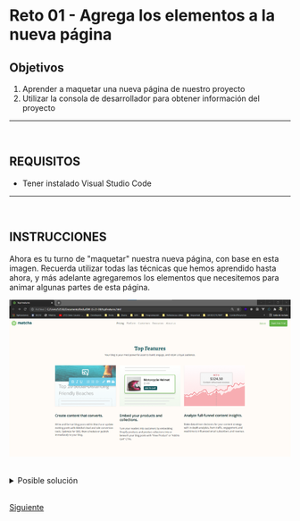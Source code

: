 # Reto 01 - Agrega los elementos a la nueva página

## Objetivos
1. Aprender a maquetar una nueva página de nuestro proyecto
2. Utilizar la consola de desarrollador para obtener información del proyecto

---
<br/>

## REQUISITOS
- Tener instalado Visual Studio Code

---
<br/>

## INSTRUCCIONES

Ahora es tu turno de "maquetar" nuestra nueva página, con base en esta imagen. Recuerda utilizar todas las técnicas que hemos aprendido hasta ahora, y más adelante agregaremos los elementos que necesitemos para animar algunas partes de esta página.

![Página de About Us completa.](../assets/AboutUsCompleta.png)

<br/>

<details>
  <summary>Posible solución</summary>

En nuestro archivo `aboutUs.html`, debemos insertar la estuctura de HTML 5:

```html
<!DOCTYPE html>
<html lang="en">
<head>
  <meta charset="UTF-8">
  <meta http-equiv="X-UA-Compatible" content="IE=edge">
  <meta name="viewport" content="width=device-width, initial-scale=1.0">
  <title>Document</title>
</head>
<body>

</body>
</html>
```

::PRO-TIP

Si usas VS Code, puedes teclear al inicio del archivo `.html` vacío el símbolo **"!"**, y dar la tecla **TAB**. Como la herramienta Emmet está activa por default en VS Code, esto inyectará todos los elementos básicos de un archivo `.html` a tu archivo vacío.

Ahora, hay que insertar varias cosas para que nuestra nueva página funcione como las páginas anteriores que ya están funcionando.

Primero, insertemos responsividad y el CSS de Bootstrap:

```html
<!DOCTYPE html>
<html lang="en">
<head>
  <meta charset="UTF-8">
  <meta http-equiv="X-UA-Compatible" content="IE=edge">
  <meta name="viewport" content="width=device-width, initial-scale=1.0, user-scalable=no">
  <link href="https://cdn.jsdelivr.net/npm/bootstrap@5.1.3/dist/css/bootstrap.min.css" rel="stylesheet"
    integrity="sha384-1BmE4kWBq78iYhFldvKuhfTAU6auU8tT94WrHftjDbrCEXSU1oBoqyl2QvZ6jIW3" crossorigin="anonymous">
  <title>Document</title>
</head>
<body>

</body>
</html>
```

Segundo, insertemos el script JS de Bootstrap definido en su sección de instalación. Usaremos la versión **Bundle**. También insertaremos las fuentes y el archivo de estilos que resultará de compilar nuestro archivo `aboutUs.scss`.

```html
<!DOCTYPE html>
<html lang="en">
<head>
  <meta charset="UTF-8">
  <meta http-equiv="X-UA-Compatible" content="IE=edge">
  <meta name="viewport" content="width=device-width, initial-scale=1.0, user-scalable=no">
  <link href="https://cdn.jsdelivr.net/npm/bootstrap@5.1.3/dist/css/bootstrap.min.css" rel="stylesheet"
    integrity="sha384-1BmE4kWBq78iYhFldvKuhfTAU6auU8tT94WrHftjDbrCEXSU1oBoqyl2QvZ6jIW3" crossorigin="anonymous">
  <link rel="preconnect" href="https://fonts.googleapis.com">
  <link rel="preconnect" href="https://fonts.gstatic.com" crossorigin>
  <link
    href="https://fonts.googleapis.com/css2?family=Alegreya:wght@500;700;900&family=Slabo+27px&family=Open+Sans&display=swap"
    rel="stylesheet">
  <link rel="stylesheet" href="./aboutUs.css">
  <title>Document</title>
</head>
<body>

  <script src="https://cdn.jsdelivr.net/npm/bootstrap@5.1.3/dist/js/bootstrap.bundle.min.js"
    integrity="sha384-ka7Sk0Gln4gmtz2MlQnikT1wXgYsOg+OMhuP+IlRH9sENBO0LRn5q+8nbTov4+1p"
    crossorigin="anonymous"></script>
</body>
</html>
```

Tercero, agreguemos la barra de navegación y modifiquemos sus enlaces para que se ajuste a lo que ya tenemos trabajando. Tambien cambiaremos el título de la página.

```html
<!DOCTYPE html>
<html lang="en">
<head>
  <meta charset="UTF-8">
  <meta http-equiv="X-UA-Compatible" content="IE=edge">
  <meta name="viewport" content="width=device-width, initial-scale=1.0, user-scalable=no">
  <link href="https://cdn.jsdelivr.net/npm/bootstrap@5.1.3/dist/css/bootstrap.min.css" rel="stylesheet"
    integrity="sha384-1BmE4kWBq78iYhFldvKuhfTAU6auU8tT94WrHftjDbrCEXSU1oBoqyl2QvZ6jIW3" crossorigin="anonymous">
  <link rel="preconnect" href="https://fonts.googleapis.com">
  <link rel="preconnect" href="https://fonts.gstatic.com" crossorigin>
  <link
    href="https://fonts.googleapis.com/css2?family=Alegreya:wght@500;700;900&family=Slabo+27px&family=Open+Sans&display=swap"
    rel="stylesheet">
  <link rel="stylesheet" href="./aboutUs.css">
  <title>About us</title>
</head>
<body>

  <nav class="navbar navbar-expand-lg navbar-light fixed-top">
    <div class="container-fluid">
      <a class="navbar-brand" href="./index.html">
        <img src="https://getmatcha.com/wp-content/themes/getmatcha/img/footer_logo.svg" />
      </a>
      <button class="navbar-toggler" type="button" data-bs-toggle="collapse" data-bs-target="#navbarSupportedContent"
        aria-controls="navbarSupportedContent" aria-expanded="false" aria-label="Toggle navigation">
        <span class="navbar-toggler-icon"></span>
      </button>
      <div class="collapse navbar-collapse" id="navbarSupportedContent">
        <ul class="navbar-nav mx-auto mb-2 mb-lg-0">
          <li class="nav-item">
            <a class="nav-link active" aria-current="page" href="./pricing.html">Pricing</a>
          </li>

          <li class="nav-item">
            <a class="nav-link" href="#">Platform</a>
          </li>

          <li class="nav-item">
            <a class="nav-link" href="#">Customers</a>
          </li>

          <li class="nav-item">
            <a class="nav-link" href="#">Resources</a>
          </li>

          <li class="nav-item">
            <a class="nav-link" href="#">About us</a>
          </li>

        </ul>
        <form class="signup-form actions">
          <a href="#">Sign In</a>
          <button>Start Free Trial</button>
        </form>
      </div>
    </div>
  </nav>


  <script src="https://cdn.jsdelivr.net/npm/bootstrap@5.1.3/dist/js/bootstrap.bundle.min.js"
    integrity="sha384-ka7Sk0Gln4gmtz2MlQnikT1wXgYsOg+OMhuP+IlRH9sENBO0LRn5q+8nbTov4+1p"
    crossorigin="anonymous"></script>
</body>
</html>
```

Cuarto, agreguemos los estilos que corresponden a nuestra página y barra de navegación, en el archivo `scss/aboutUs.scss`. Recuerda que debes arrancar el compilador en la terminal, en el directorio base del proyecto:

```shell
> sass --watch scss/aboutUs.scss aboutUs.css
```

Ahora puedes insertar el SCSS y verás como va cambiando los estilos en la pantalla.

```css
body {
  background-color: #fffbf7 !important;
  margin: 0;
  font-family: "Open Sans", sans-serif;
}

.navbar {
  background-color: #fffbf7;
  text-align: center;
  color: #025157;
  font-weight: 500;

  ul {
    padding: 0;
  }
}

.actions {
  text-align: right;
  font-size: 14px;

  & > * {
    margin: 0 10px;
  }

  a {
    color: #67b54b;
  }

  button {
    background-color: #67b54b;
    color: white;
    padding: 12px 14px;
    border: 0;
    border-radius: 5px;
  }
}
```

<br/>

Quinto, agreguemos nuestro contenido. Puedes observar en [la página de Matcha](https://getmatcha.com) los estilos aproximados que necesitamos. Puedes practicar también tu dominio de Bootstrap para agregar este contenido. Como ahora estás maquetando, tus conocimientos de Flexbox y CSS Grid serán de mucha utilidad, y los trucos que aprendiste en este módulo te ayudarán también.

<br />

```html
<section class="top-features">
    <div class="container">
      <div class="row">
        <div class="col-md-12">
          <header class="section-title">
            <h1 class="header--alt">Top Features</h1>
            <p>Your blog is your most powerful asset to build, engage, and retain a loyal audience.</p>
          </header>
        </div>
      </div>

      <div class="row">
        <div class="col-md-4">
          <div class="feature__cont">
            <div class="feature__img shadow-sm">
              <img src="https://getmatcha.com/wp-content/uploads/2020/08/Group-376-1.png" alt="">
            </div>
            <a class="feature__title__anchor" href="https://getmatcha.com/blog-creator/#feature-block-1">
              <h3 class="feature__title">Create content that converts.</h3>
            </a>
            <p>
              Write and format blog posts within Matcha or update existing posts with Matcha’s lead and sale conversion
              tools. Optimize for SEO, then schedule or publish immediately to your blog.
            </p>
          </div>
        </div>

        <div class="col-md-4">
          <div class="feature__cont">
            <div class="feature__img">
              <img src="https://getmatcha.com/wp-content/uploads/2020/08/Group-381.png" alt="">
            </div>
            <a class="feature__title__anchor" href="https://getmatcha.com/blog-creator/#feature-block-2">
              <h3 class="feature__title">Embed your products and collections.</h3>
            </a>
            <p>Turn your readers into customers by embedding Shopify products and product collections into or beneath
              your blog posts with “View Product” or “Add to Cart” CTAs.</p>
          </div>
        </div>

        <div class="col-md-4">
          <div class="feature__cont">
            <div class="feature__img">
              <img src="https://getmatcha.com/wp-content/uploads/2020/08/Group-406-1.png" alt="">
            </div>
            <a class="feature__title__anchor" href="https://getmatcha.com/blog-creator/#feature-block-7">
              <h3 class="feature__title">Analyze full-funnel content insights.</h3>
            </a>
            <p>Make data-driven decisions for your content strategy with in-depth analytics, from traffic, engagement,
              and read time to influenced email subscribers and revenue.</p>
            <p></p>
          </div>
        </div>
      </div>
    </div>
  </section>

```
<br/>

Y en el archivo scss/aboutUs.scss:

<br/>

```css
/* Aqui van los estilos que copiamos de las otras páginas que funcionan */

.top-features {
  padding: 30px 0 65px;
  margin-top: 150px;
}

.section-title {
  text-align: center;
  margin-bottom: 60px;

  h1 {
    color: #025157;
    font-family: 'Alegreya', serif;
    font-weight: 700;
  }
}

.feature__img {
  img {
    width: 100%;
  }
}

.feature__title__anchor {
  text-decoration: none;
  color: inherit;
  font-weight: 500;
  font-size: 24px;

  .feature__title {
    margin-top: 50px;
    font-weight: 500;
    font-size: 24px;
    font-family: 'Open Sans',sans-serif;
    margin-bottom: 35px;
    text-decoration: none;
    color: inherit;
  }
}

```
<br/>
Ahora, la página debe verse similar a:

![Página de About Us completa.](../assets/AboutUsCompleta.png)

<br/>
</details>

<br/>

[Siguiente](../Ejemplo-02/README.md)